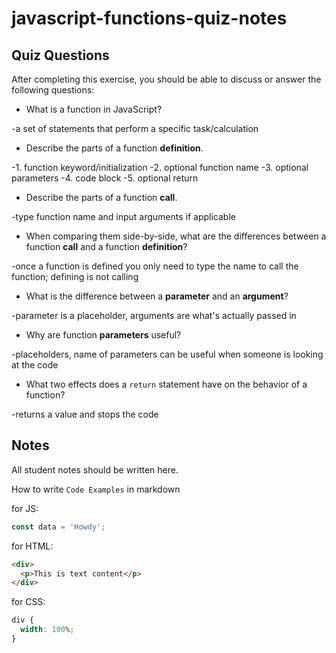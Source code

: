 # javascript-functions-quiz-notes

## Quiz Questions

After completing this exercise, you should be able to discuss or answer the following questions:

- What is a function in JavaScript?

-a set of statements that perform a specific task/calculation

- Describe the parts of a function **definition**.

-1. function keyword/initialization
-2. optional function name
-3. optional parameters
-4. code block
-5. optional return

- Describe the parts of a function **call**.

-type function name and input arguments if applicable

- When comparing them side-by-side, what are the differences between a function **call** and a function **definition**?

-once a function is defined you only need to type the name to call the function; defining is not calling

- What is the difference between a **parameter** and an **argument**?

-parameter is a placeholder, arguments are what's actually passed in

- Why are function **parameters** useful?

-placeholders, name of parameters can be useful when someone is looking at the code

- What two effects does a `return` statement have on the behavior of a function?

-returns a value and stops the code

## Notes

All student notes should be written here.

How to write `Code Examples` in markdown

for JS:

```javascript
const data = 'Howdy';
```

for HTML:

```html
<div>
  <p>This is text content</p>
</div>
```

for CSS:

```css
div {
  width: 100%;
}
```
